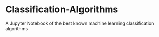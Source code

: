 # Classification-Algorithms
 A Jupyter Notebook of the best known machine learning classification algorithms 
